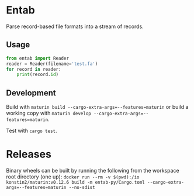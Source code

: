 # Entab

Parse record-based file formats into a stream of records.

## Usage

```python
from entab import Reader
reader = Reader(filename='test.fa')
for record in reader:
    print(record.id)
```

## Development

Build with `maturin build --cargo-extra-args=--features=maturin` or build
a working copy with `maturin develop --cargo-extra-args=--features=maturin`.

Test with `cargo test`.

# Releases

Binary wheels can be built by running the following from the workspace root directory (one up):
`docker run --rm -v $(pwd):/io konstin2/maturin:v0.12.6 build -m entab-py/Cargo.toml --cargo-extra-args=--features=maturin --no-sdist`
